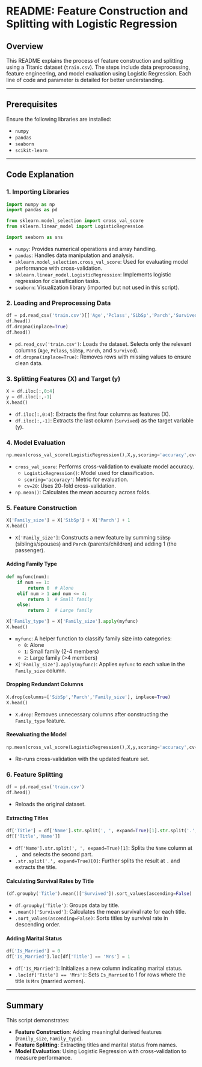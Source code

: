 # README: Feature Construction and Splitting with Logistic Regression

## Overview
This README explains the process of feature construction and splitting using a Titanic dataset (`train.csv`). The steps include data preprocessing, feature engineering, and model evaluation using Logistic Regression. Each line of code and parameter is detailed for better understanding.

---

## Prerequisites
Ensure the following libraries are installed:
- `numpy`
- `pandas`
- `seaborn`
- `scikit-learn`

---

## Code Explanation

### 1. Importing Libraries
```python
import numpy as np
import pandas as pd

from sklearn.model_selection import cross_val_score
from sklearn.linear_model import LogisticRegression

import seaborn as sns
```
- `numpy`: Provides numerical operations and array handling.
- `pandas`: Handles data manipulation and analysis.
- `sklearn.model_selection.cross_val_score`: Used for evaluating model performance with cross-validation.
- `sklearn.linear_model.LogisticRegression`: Implements logistic regression for classification tasks.
- `seaborn`: Visualization library (imported but not used in this script).

### 2. Loading and Preprocessing Data
```python
df = pd.read_csv('train.csv')[['Age','Pclass','SibSp','Parch','Survived']]
df.head()
df.dropna(inplace=True)
df.head()
```
- `pd.read_csv('train.csv')`: Loads the dataset. Selects only the relevant columns (`Age`, `Pclass`, `SibSp`, `Parch`, and `Survived`).
- `df.dropna(inplace=True)`: Removes rows with missing values to ensure clean data.

### 3. Splitting Features (X) and Target (y)
```python
X = df.iloc[:,0:4]
y = df.iloc[:,-1]
X.head()
```
- `df.iloc[:,0:4]`: Extracts the first four columns as features (X).
- `df.iloc[:,-1]`: Extracts the last column (`Survived`) as the target variable (y).

### 4. Model Evaluation
```python
np.mean(cross_val_score(LogisticRegression(),X,y,scoring='accuracy',cv=20))
```
- `cross_val_score`: Performs cross-validation to evaluate model accuracy.
  - `LogisticRegression()`: Model used for classification.
  - `scoring='accuracy'`: Metric for evaluation.
  - `cv=20`: Uses 20-fold cross-validation.
- `np.mean()`: Calculates the mean accuracy across folds.

### 5. Feature Construction
```python
X['Family_size'] = X['SibSp'] + X['Parch'] + 1
X.head()
```
- `X['Family_size']`: Constructs a new feature by summing `SibSp` (siblings/spouses) and `Parch` (parents/children) and adding 1 (the passenger).

#### Adding Family Type
```python
def myfunc(num):
    if num == 1:
        return 0  # Alone
    elif num > 1 and num <= 4:
        return 1  # Small family
    else:
        return 2  # Large family

X['Family_type'] = X['Family_size'].apply(myfunc)
X.head()
```
- `myfunc`: A helper function to classify family size into categories:
  - `0`: Alone
  - `1`: Small family (2-4 members)
  - `2`: Large family (>4 members)
- `X['Family_size'].apply(myfunc)`: Applies `myfunc` to each value in the `Family_size` column.

#### Dropping Redundant Columns
```python
X.drop(columns=['SibSp','Parch','Family_size'], inplace=True)
X.head()
```
- `X.drop`: Removes unnecessary columns after constructing the `Family_type` feature.

#### Reevaluating the Model
```python
np.mean(cross_val_score(LogisticRegression(),X,y,scoring='accuracy',cv=20))
```
- Re-runs cross-validation with the updated feature set.

### 6. Feature Splitting
```python
df = pd.read_csv('train.csv')
df.head()
```
- Reloads the original dataset.

#### Extracting Titles
```python
df['Title'] = df['Name'].str.split(', ', expand=True)[1].str.split('.', expand=True)[0]
df[['Title','Name']]
```
- `df['Name'].str.split(', ', expand=True)[1]`: Splits the `Name` column at `, ` and selects the second part.
- `.str.split('.', expand=True)[0]`: Further splits the result at `.` and extracts the title.

#### Calculating Survival Rates by Title
```python
(df.groupby('Title').mean()['Survived']).sort_values(ascending=False)
```
- `df.groupby('Title')`: Groups data by title.
- `.mean()['Survived']`: Calculates the mean survival rate for each title.
- `.sort_values(ascending=False)`: Sorts titles by survival rate in descending order.

#### Adding Marital Status
```python
df['Is_Married'] = 0
df['Is_Married'].loc[df['Title'] == 'Mrs'] = 1
```
- `df['Is_Married']`: Initializes a new column indicating marital status.
- `.loc[df['Title'] == 'Mrs']`: Sets `Is_Married` to 1 for rows where the title is `Mrs` (married women).

---

## Summary
This script demonstrates:
- **Feature Construction**: Adding meaningful derived features (`Family_size`, `Family_type`).
- **Feature Splitting**: Extracting titles and marital status from names.
- **Model Evaluation**: Using Logistic Regression with cross-validation to measure performance.

